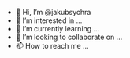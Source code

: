 - 👋 Hi, I’m @jakubsychra
- 👀 I’m interested in ...
- 🌱 I’m currently learning ...
- 💞️ I’m looking to collaborate on ...
- 📫 How to reach me ...


<!---
jakubsychra/jakubsychra is a ✨ special ✨ repository because its `README.md` (this file) appears on your GitHub profile.
You can click the Preview link to take a look at your changes.
--->
